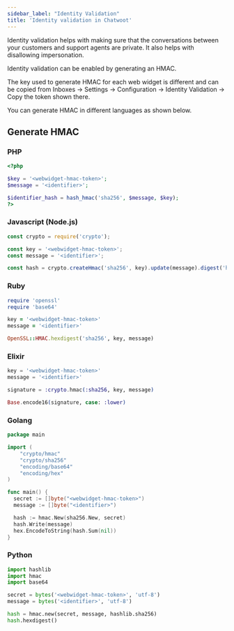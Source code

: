 ```yaml
---
sidebar_label: "Identity Validation"
title: 'Identity validation in Chatwoot'
---
```


Identity validation helps with making sure that the conversations between your customers and support agents are private. It also helps with disallowing impersonation.

Identity validation can be enabled by generating an HMAC. 

The key used to generate HMAC for each web widget is different and can be copied from Inboxes -> Settings -> Configuration -> Identity Validation -> Copy the token shown there.

You can generate HMAC in different languages as shown below.

## Generate HMAC

### PHP

```php
<?php

$key = '<webwidget-hmac-token>';
$message = '<identifier>';

$identifier_hash = hash_hmac('sha256', $message, $key);
?>
```

### Javascript (Node.js)

```js
const crypto = require('crypto');

const key = '<webwidget-hmac-token>';
const message = '<identifier>';

const hash = crypto.createHmac('sha256', key).update(message).digest('hex');
```

### Ruby

```rb
require 'openssl'
require 'base64'

key = '<webwidget-hmac-token>'
message = '<identifier>'

OpenSSL::HMAC.hexdigest('sha256', key, message)
```

### Elixir

```elixir
key = '<webwidget-hmac-token>'
message = '<identifier>'

signature = :crypto.hmac(:sha256, key, message)

Base.encode16(signature, case: :lower)
```

### Golang

```go
package main

import (
	"crypto/hmac"
	"crypto/sha256"
	"encoding/base64"
	"encoding/hex"
)

func main() {
  secret := []byte("<webwidget-hmac-token>")
  message := []byte("<identifier>")

  hash := hmac.New(sha256.New, secret)
  hash.Write(message)
  hex.EncodeToString(hash.Sum(nil))
}
```

### Python

```py
import hashlib
import hmac
import base64

secret = bytes('<webwidget-hmac-token>', 'utf-8')
message = bytes('<identifier>', 'utf-8')

hash = hmac.new(secret, message, hashlib.sha256)
hash.hexdigest()
```
